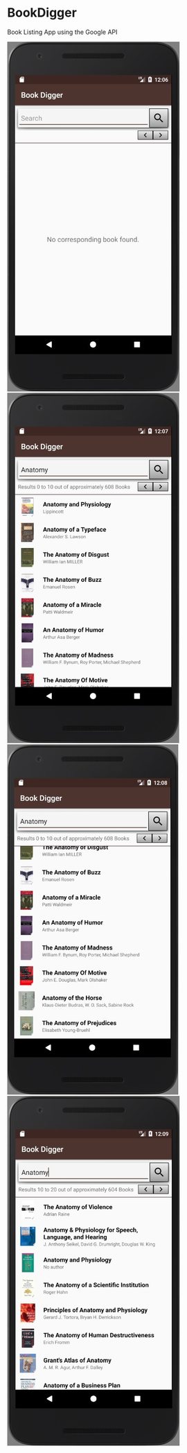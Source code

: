 # BookDigger
Book Listing App using the Google API

![Screenshot](https://github.com/JCoupier/BookDigger/blob/master/Final%201.jpg?raw=true)
![Screenshot](https://github.com/JCoupier/BookDigger/blob/master/Final%202.jpg?raw=true)
![Screenshot](https://github.com/JCoupier/BookDigger/blob/master/Final%203.jpg?raw=true)
![Screenshot](https://github.com/JCoupier/BookDigger/blob/master/Final%204.jpg?raw=true)
